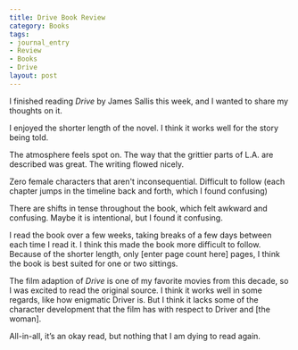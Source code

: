 ```yaml
---
title: Drive Book Review
category: Books
tags:
- journal_entry
- Review
- Books
- Drive
layout: post
---
```


I finished reading _Drive_ by James Sallis this week, and I wanted to share my thoughts on it.

I enjoyed the shorter length of the novel. I think it works well for the story being told.

The atmosphere feels spot on. The way that the grittier parts of L.A. are described was great. The writing flowed nicely.

Zero female characters that aren't inconsequential. Difficult to follow (each chapter jumps in the timeline back and forth, which I found confusing)

There are shifts in tense throughout the book, which felt awkward and confusing. Maybe it is intentional, but I found it confusing.

I read the book over a few weeks, taking breaks of a few days between each time I read it. I think this made the book more difficult to follow. Because of the shorter length, only [enter page count here] pages, I think the book is best suited for one or two sittings.

The film adaption of _Drive_ is one of my favorite movies from this decade, so I was excited to read the original source. I think it works well in some regards, like how enigmatic Driver is. But I think it lacks some of the character development that the film has with respect to Driver and [the woman].

All-in-all, it’s an okay read, but nothing that I am dying to read again.